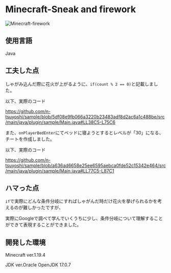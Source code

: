 # Minecraft-Sneak and firework
![Minecraft-firework](https://github.com/n-tsuyoshi/sample/assets/133200934/ae93bbe1-6099-40c1-b6b1-048e334b7454)
## 使用言語
Java

## 工夫した点
しゃがみ込んだ際に花火が上がるように、`if(count % 2 == 0)`と記載しました。

以下、実際のコード

https://github.com/n-tsuyoshi/sample/blob/5df08e9fb066a3220b23483adf8d2ac6a1c488be/src/main/java/plugin/sample/Main.java#LL38C5-L75C6

また、`onPlayerBedEnter`にてベッドに寝ようとするとレベルが「30」になる、チートを作成しました。

以下、実際のコード

https://github.com/n-tsuyoshi/sample/blob/a636ad6658e25ee6595aebca0fde52c15342e464/src/main/java/plugin/sample/Main.java#LL77C5-L87C1

## ハマった点
`if`で実際にどんな条件分岐にすればしゃがんだ時だけ花火を挙げられるかを考えるのが難しかったですが、

実際にGoogleで調べて学んでいくうちに少し、条件分岐について理解することができて表現することができました。

## 開発した環境
Minecraft ver.1.19.4

JDK ver.Oracle OpenJDK 17.0.7
